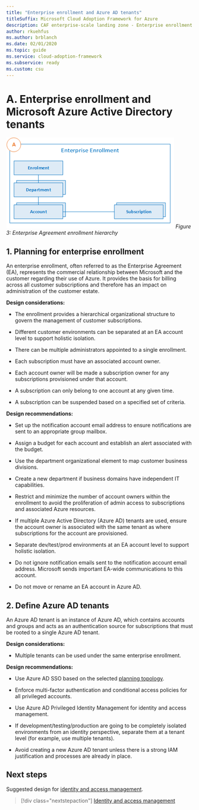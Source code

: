 ```yaml
---
title: "Enterprise enrollment and Azure AD tenants"
titleSuffix: Microsoft Cloud Adoption Framework for Azure
description: CAF enterprise-scale landing zone - Enterprise enrollment and Azure AD tenants
author: rkuehfus
ms.author: brblanch
ms.date: 02/01/2020
ms.topic: guide
ms.service: cloud-adoption-framework
ms.subservice: ready
ms.custom: csu
---
```


# A. Enterprise enrollment and Microsoft Azure Active Directory tenants

![EA enrollment](./media/ea.png)
_Figure 3: Enterprise Agreement enrollment hierarchy_

## 1. Planning for enterprise enrollment

An enterprise enrollment, often referred to as the Enterprise Agreement (EA), represents the commercial relationship between Microsoft and the customer regarding their use of Azure. It provides the basis for billing across all customer subscriptions and therefore has an impact on administration of the customer estate.

**Design considerations:**

- The enrollment provides a hierarchical organizational structure to govern the management of customer subscriptions.

- Different customer environments can be separated at an EA account level to support holistic isolation.

- There can be multiple administrators appointed to a single enrollment.

- Each subscription must have an associated account owner.

- Each account owner will be made a subscription owner for any subscriptions provisioned under that account.

- A subscription can only belong to one account at any given time.

- A subscription can be suspended based on a specified set of criteria.

**Design recommendations:**

- Set up the notification account email address to ensure notifications are sent to an appropriate group mailbox.

- Assign a budget for each account and establish an alert associated with the budget.

- Use the department organizational element to map customer business divisions.

- Create a new department if business domains have independent IT capabilities.

- Restrict and minimize the number of account owners within the enrollment to avoid the proliferation of admin access to subscriptions and associated Azure resources.

- If multiple Azure Active Directory (Azure AD) tenants are used, ensure the account owner is associated with the same tenant as where subscriptions for the account are provisioned.

- Separate dev/test/prod environments at an EA account level to support holistic isolation.

<!-- -->

- Do not ignore notification emails sent to the notification account email address. Microsoft sends important EA-wide communications to this account.

- Do not move or rename an EA account in Azure AD.

## 2. Define Azure AD tenants

An Azure AD tenant is an instance of Azure AD, which contains accounts and groups and acts as an authentication source for subscriptions that must be rooted to a single Azure AD tenant.

**Design considerations:**

- Multiple tenants can be used under the same enterprise enrollment.

**Design recommendations:**

- Use Azure AD SSO based on the selected [planning topology](/azure/active-directory/hybrid/plan-connect-topologies).

- Enforce multi-factor authentication and conditional access policies for all privileged accounts.

- Use Azure AD Privileged Identity Management for identity and access management.

<!-- docsTest:ignore Dev/Test/Prod -->

- If development/testing/production are going to be completely isolated environments from an identity perspective, separate them at a tenant level (for example, use multiple tenants).

<!-- -->

- Avoid creating a new Azure AD tenant unless there is a strong IAM justification and processes are already in place.

## Next steps

Suggested design for [identity and access management](./b-identity-and-access-management.md).

> [!div class="nextstepaction"]
> [Identity and access management](./b-identity-and-access-management.md)
